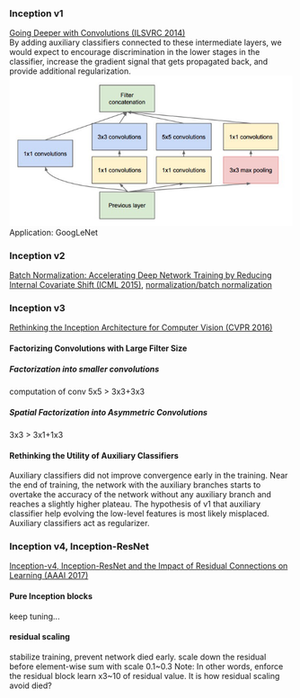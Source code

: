 ### Inception v1
[Going Deeper with Convolutions (ILSVRC 2014)](https://arxiv.org/abs/1409.4842)  
By adding auxiliary classifiers connected to these intermediate layers, we would expect to encourage discrimination in the lower stages in the classifier, increase the gradient signal that gets propagated back, and provide additional regularization.
![](img/inception.png)
Application: GoogLeNet
### Inception v2
[Batch Normalization: Accelerating Deep Network Training by Reducing Internal Covariate Shift (ICML 2015)](https://arxiv.org/abs/1502.03167), 
[normalization/batch normalization](/basic/normalization.html#batch-normalization-icml-2015)
### Inception v3
[Rethinking the Inception Architecture for Computer Vision (CVPR 2016)](https://www.cv-foundation.org/openaccess/content_cvpr_2016/papers/Szegedy_Rethinking_the_Inception_CVPR_2016_paper.pdf)
#### Factorizing Convolutions with Large Filter Size
##### Factorization into smaller convolutions
computation of conv 5x5 > 3x3+3x3
##### Spatial Factorization into Asymmetric Convolutions 
3x3 > 3x1+1x3
#### Rethinking the Utility of Auxiliary Classifiers
Auxiliary classifiers did not improve convergence early in the training. Near the end of training, the network with the auxiliary branches starts to overtake the accuracy of the network without any auxiliary branch and reaches a slightly higher plateau.
The hypothesis of v1 that auxiliary classifier help evolving the low-level features is most likely misplaced. Auxiliary classifiers act as regularizer.
### Inception v4, Inception-ResNet
[Inception-v4, Inception-ResNet and the Impact of Residual Connections on Learning (AAAI 2017)](http://arxiv.org/pdf/1602.07261.pdf)
#### Pure Inception blocks
keep tuning...
#### residual scaling
stabilize training, prevent network died early. scale down the residual before element-wise sum with scale 0.1~0.3 
Note: In other words, enforce the residual block learn x3~10 of residual value. It is how residual scaling avoid died?
